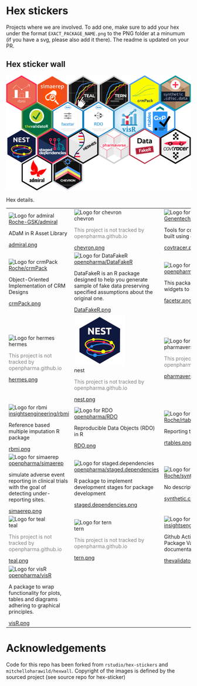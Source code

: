 
# Hex stickers

Projects where we are involved. To add one, make sure to add your hex
under the format `EXACT_PACKAGE_NAME.png` to the PNG folder at a minumum
(if you have a svg, please also add it there). The readme is updated on
your PR.

## Hex sticker wall

![](hexwall.png)

Hex details.

<table>
<tr>
<td>
<img alt="Logo for admiral" src="thumbs/admiral.png" width="139" height="139"><br /><a href="https://github.com/Roche-GSK/admiral">Roche-GSK/admiral</a>
<br />
<p>
ADaM in R Asset Library
</p>
<a href="PNG/admiral.png">admiral.png</a>
</td>
<td>
<img alt="Logo for chevron" src="thumbs/chevron.png" width="139" height="139"><br />chevron
<br />
<p style="color:grey">
This project is not tracked by openpharma.github.io
</p>
<a href="PNG/chevron.png">chevron.png</a>
</td>
<td>
<img alt="Logo for covtracer" src="thumbs/covtracer.png" width="139" height="139"><br /><a href="https://github.com/Genentech/covtracer">Genentech/covtracer</a>
<br />
<p>
Tools for contextualizing tests, built using covr test traces.
</p>
<a href="PNG/covtracer.png">covtracer.png</a>
</td>
</tr>
<tr>
<td>
<img alt="Logo for crmPack" src="thumbs/crmPack.png" width="139" height="139"><br /><a href="https://github.com/Roche/crmPack">Roche/crmPack</a>
<br />
<p>
Object-Oriented Implementation of CRM Designs
</p>
<a href="PNG/crmPack.png">crmPack.png</a>
</td>
<td>
<img alt="Logo for DataFakeR" src="thumbs/DataFakeR.png" width="139" height="139"><br /><a href="https://github.com/openpharma/DataFakeR">openpharma/DataFakeR</a>
<br />
<p>
DataFakeR is an R package designed to help you generate sample of fake
data preserving specified assumptions about the original one.
</p>
<a href="PNG/DataFakeR.png">DataFakeR.png</a>
</td>
<td>
<img alt="Logo for facetsr" src="thumbs/facetsr.png" width="139" height="139"><br /><a href="https://github.com/openpharma/facetsr">openpharma/facetsr</a>
<br />
<p>
This package is using html widgets to wrap facets into R
</p>
<a href="PNG/facetsr.png">facetsr.png</a>
</td>
</tr>
<tr>
<td>
<img alt="Logo for hermes" src="thumbs/hermes.png" width="139" height="139"><br />hermes
<br />
<p style="color:grey">
This project is not tracked by openpharma.github.io
</p>
<a href="PNG/hermes.png">hermes.png</a>
</td>
<td>
<img alt="Logo for nest" src="thumbs/nest.png" width="139" height="139"><br />nest
<br />
<p style="color:grey">
This project is not tracked by openpharma.github.io
</p>
<a href="PNG/nest.png">nest.png</a>
</td>
<td>
<img alt="Logo for pharmaverse" src="thumbs/pharmaverse.png" width="139" height="139"><br />pharmaverse
<br />
<p style="color:grey">
This project is not tracked by openpharma.github.io
</p>
<a href="PNG/pharmaverse.png">pharmaverse.png</a>
</td>
</tr>
<tr>
<td>
<img alt="Logo for rbmi" src="thumbs/rbmi.png" width="139" height="139"><br /><a href="https://github.com/insightsengineering/rbmi">insightsengineering/rbmi</a>
<br />
<p>
Reference based multiple imputation R package
</p>
<a href="PNG/rbmi.png">rbmi.png</a>
</td>
<td>
<img alt="Logo for RDO" src="thumbs/RDO.png" width="139" height="139"><br /><a href="https://github.com/openpharma/RDO">openpharma/RDO</a>
<br />
<p>
Reproducible Data Objects (RDO) in R
</p>
<a href="PNG/RDO.png">RDO.png</a>
</td>
<td>
<img alt="Logo for rtables" src="thumbs/rtables.png" width="139" height="139"><br /><a href="https://github.com/Roche/rtables">Roche/rtables</a>
<br />
<p>
Reporting tables with R
</p>
<a href="PNG/rtables.png">rtables.png</a>
</td>
</tr>
<tr>
<td>
<img alt="Logo for simaerep" src="thumbs/simaerep.png" width="139" height="139"><br /><a href="https://github.com/openpharma/simaerep">openpharma/simaerep</a>
<br />
<p>
simulate adverse event reporting in clinical trials with the goal of
detecting under-reporting sites.
</p>
<a href="PNG/simaerep.png">simaerep.png</a>
</td>
<td>
<img alt="Logo for staged.dependencies" src="thumbs/staged.dependencies.png" width="139" height="139"><br /><a href="https://github.com/openpharma/staged.dependencies">openpharma/staged.dependencies</a>
<br />
<p>
R package to implement development stages for package development
</p>
<a href="PNG/staged.dependencies.png">staged.dependencies.png</a>
</td>
<td>
<img alt="Logo for synthetic.cdisc.data" src="thumbs/synthetic.cdisc.data.png" width="139" height="139"><br /><a href="https://github.com/Roche/synthetic.cdisc.data">Roche/synthetic.cdisc.data</a>
<br />
<p>
No description in github
</p>
<a href="PNG/synthetic.cdisc.data.png">synthetic.cdisc.data.png</a>
</td>
</tr>
<tr>
<td>
<img alt="Logo for teal" src="thumbs/teal.png" width="139" height="139"><br />teal
<br />
<p style="color:grey">
This project is not tracked by openpharma.github.io
</p>
<a href="PNG/teal.png">teal.png</a>
</td>
<td>
<img alt="Logo for tern" src="thumbs/tern.png" width="139" height="139"><br />tern
<br />
<p style="color:grey">
This project is not tracked by openpharma.github.io
</p>
<a href="PNG/tern.png">tern.png</a>
</td>
<td>
<img alt="Logo for thevalidatoR" src="thumbs/thevalidatoR.png" width="139" height="139"><br /><a href="https://github.com/insightsengineering/thevalidatoR">insightsengineering/thevalidatoR</a>
<br />
<p>
Github Action that generates R Package Validation documentation
\<U+0001F3C1\>
</p>
<a href="PNG/thevalidatoR.png">thevalidatoR.png</a>
</td>
</tr>
<tr>
<td>
<img alt="Logo for visR" src="thumbs/visR.png" width="139" height="139"><br /><a href="https://github.com/openpharma/visR">openpharma/visR</a>
<br />
<p>
A package to wrap functionality for plots, tables and diagrams adhering
to graphical principles.
</p>
<a href="PNG/visR.png">visR.png</a>
</td>
</tr>
</table>

# Acknowledgements

Code for this repo has been forked from `rstudio/hex-stickers` and
`mitchelloharawild/hexwall`. Copyright of the images is defined by the
sourced project (see source repo for hex-sticker)
